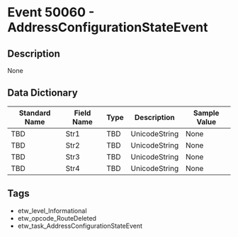 # Event 50060 - AddressConfigurationStateEvent

## Description
None

## Data Dictionary
|Standard Name|Field Name|Type|Description|Sample Value|
|---|---|---|---|---|
|TBD|Str1|TBD|UnicodeString|None|None|
|TBD|Str2|TBD|UnicodeString|None|None|
|TBD|Str3|TBD|UnicodeString|None|None|
|TBD|Str4|TBD|UnicodeString|None|None|

## Tags
* etw_level_Informational
* etw_opcode_RouteDeleted
* etw_task_AddressConfigurationStateEvent